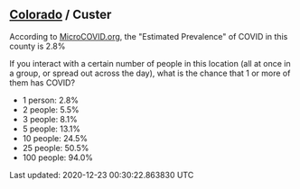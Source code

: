 
## [Colorado](/united-states/colorado) / Custer

According to [MicroCOVID.org](http://microcovid.org),
the "Estimated Prevalence" of COVID in this county is 2.8%

If you interact with a certain number of people in this location
(all at once in a group, or spread out across the day), what is the chance that
1 or more of them has COVID?

- 1 person: 2.8%
- 2 people: 5.5%
- 3 people: 8.1%
- 5 people: 13.1%
- 10 people: 24.5%
- 25 people: 50.5%
- 100 people: 94.0%

Last updated: 2020-12-23 00:30:22.863830 UTC
